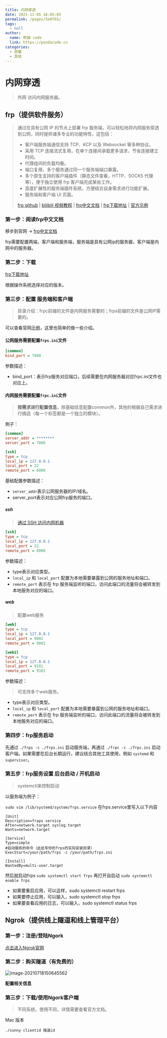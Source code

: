 ```yaml
---
title: 内网穿透
date: 2021-11-05 16:05:03
permalink: /pages/5e0765/
tags: 
  - null
author: 
  name: 熊猫 code
  link: https://pandacode.cn
categories: 
  - 部署
  - 其他
---
```


# 内网穿透

> 外网 访问内网服务器。

## frp（提供软件服务）

> 通过在具有公网 IP 的节点上部署 frp 服务端，可以轻松地将内网服务穿透到公网，同时提供诸多专业的功能特性，这包括：
>
> - 客户端服务端通信支持 TCP、KCP 以及 Websocket 等多种协议。
> - 采用 TCP 连接流式复用，在单个连接间承载更多请求，节省连接建立时间。
> - 代理组间的负载均衡。
> - 端口复用，多个服务通过同一个服务端端口暴露。
> - 多个原生支持的客户端插件（静态文件查看，HTTP、SOCK5 代理等），便于独立使用 frp 客户端完成某些工作。
> - 高度扩展性的服务端插件系统，方便结合自身需求进行功能扩展。
> - 服务端和客户端 UI 页面。
>
> [frp github](https://github.com/fatedier/frp/tree/master) | [bilibili 视频教程](https://www.bilibili.com/video/BV1J74117714?from=search&seid=15603148927849452138) | [frp中文文档](https://gofrp.org/docs/) | [frp下载地址](https://github.com/fatedier/frp/releases) | [官方示例](https://gofrp.org/docs/examples/ssh/)

### 第一步：阅读frp中文文档

移步到官网 -> [frp中文文档](https://gofrp.org/docs/)

frp需要配置两端，客户端和服务端，服务端是具有公网ip的服务器，客户端是内网中的服务器。

### 第二步：下载

[frp下载地址](https://github.com/fatedier/frp/releases)

根据操作系统选择对应的版本。

### 第三步：配置 服务端和客户端

> 目录介绍：frpc前缀的文件是内网服务需要的；frps前缀的文件是公网IP需要的。

可以查看官网[示例](https://gofrp.org/docs/examples/ssh/)，这里也简单的做一些介绍。

#### **公网服务需要配置`frps.ini`文件**

```ini
[common]
bind_port = 7000
```

参数描述：

- bind_port：表示frp服务对应端口，后续需要在内网服务器对应frpc.ini文件也对应上。

#### 内网服务需要配置`frpc.ini`文件

> **按需求进行配置信息**，除基础信息配置common外，其他的根据自己需求进行摘选（每一个标签都是一个独立的模块）。

例子：

```ini
[common]
server_addr = ********
server_port = 7000

[ssh]
type = tcp
local_ip = 127.0.0.1
local_port = 22
remote_port = 6000
```

基础配置参数描述：

- `server_addr`表示公网服务器的IP/域名。
- server_port表示对应公网frp服务的端口。

##### ssh

> [通过 SSH 访问内网机器](https://gofrp.org/docs/examples/ssh/)

```ini
[ssh]
type = tcp
local_ip = 127.0.0.1
local_port = 22
remote_port = 6000
```

参数描述：

- type表示对应类型。
- `local_ip` 和 `local_port` 配置为本地需要暴露到公网的服务地址和端口。
- `remote_port` 表示在 frp 服务端监听的端口，访问此端口的流量将会被转发到本地服务对应的端口。

##### web

> 配置web服务

```ini
[web]
type = tcp
local_ip = 127.0.0.1
local_port = 9002
remote_port = 9002

[web2]
type = tcp
local_ip = 127.0.0.1
local_port = 9101
remote_port = 9101
```

参数描述：

>  可支持多个web服务。

- type表示对应类型。
- `local_ip` 和 `local_port` 配置为本地需要暴露到公网的服务地址和端口。
- `remote_port` 表示在 frp 服务端监听的端口，访问此端口的流量将会被转发到本地服务对应的端口。

### 第四步：frp服务启动

先通过 `./frps -c ./frps.ini` 启动服务端，再通过 `./frpc -c ./frpc.ini` 启动客户端。如果需要在后台长期运行，建议结合其他工具使用，例如 `systemd` 和 `supervisor`。

### 第五步：frp服务设置 后台启动 / 开机启动

>  systemctl来控制启动

以服务端为例子：


`sudo vim /lib/systemd/system/frps.service`
在frps.service里写入以下内容

```
[Unit]
Description=fraps service
After=network.target syslog.target
Wants=network.target

[Service]
Type=simple
#启动服务的命令（此处写你的frps的实际安装目录）
ExecStart=/your/path/frps -c /your/path/frps.ini

[Install]
WantedBy=multi-user.target
```

然后就启动frps
`sudo systemctl start frps`
再打开自启动
`sudo systemctl enable frps`

- 如果要重启应用，可以这样，sudo systemctl restart frps
- 如果要停止应用，可以输入，sudo systemctl stop frps
- 如果要查看应用的日志，可以输入，sudo systemctl status frps

## Ngrok（提供线上隧道和线上管理平台）

### 第一步：注册/登陆Ngork

[点击进入Ngrok官网](http://ngrok.cc/login.html)

### 第二步：购买隧道（有免费的）

![image-20210718150645562](https://cdn.jsdelivr.net/gh/guoshunfa/files/blog/202109101831106.png)

**配置相关信息**

### 第三步：下载/使用Ngork客户端

> 不同系统，使用不同，详情需要查看官方文档。

Mac 版本

```shell
./sunny clientid 隧道id
```

